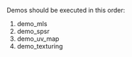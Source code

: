 
Demos should be executed in this order:
  1. demo_mls
  2. demo_spsr
  3. demo_uv_map
  4. demo_texturing
